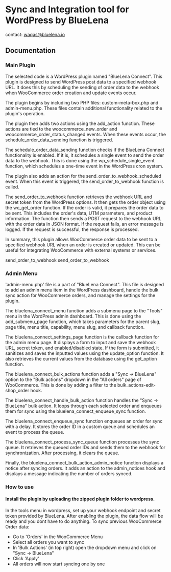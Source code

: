 # Sync and Integration tool for WordPress by BlueLena
contact: waqas@bluelena.io


## Documentation
### Main Plugin
The selected code is a WordPress plugin named "BlueLena Connect". This plugin is designed to send WordPress post data to a specified webhook URL. It does this by scheduling the sending of order data to the webhook when WooCommerce order creation and update events occur.

The plugin begins by including two PHP files: custom-meta-box.php and admin-menu.php. These files contain additional functionality related to the plugin's operation.

The plugin then adds two actions using the add_action function. These actions are tied to the woocommerce_new_order and woocommerce_order_status_changed events. When these events occur, the schedule_order_data_sending function is triggered.

The schedule_order_data_sending function checks if the BlueLena Connect functionality is enabled. If it is, it schedules a single event to send the order data to the webhook. This is done using the wp_schedule_single_event function, which schedules a one-time event in the WordPress cron system.

The plugin also adds an action for the send_order_to_webhook_scheduled event. When this event is triggered, the send_order_to_webhook function is called.

The send_order_to_webhook function retrieves the webhook URL and secret token from the WordPress options. It then gets the order object using the wc_get_order function. If the order is valid, it prepares the order data to be sent. This includes the order's data, UTM parameters, and product information. The function then sends a POST request to the webhook URL with the order data in JSON format. If the request fails, an error message is logged. If the request is successful, the response is processed.

In summary, this plugin allows WooCommerce order data to be sent to a specified webhook URL when an order is created or updated. This can be useful for integrating WooCommerce with external systems or services.

 send_order_to_webhook send_order_to_webhook

 ### Admin Menu
'admin-menu.php' file is a part of "BlueLena Connect". This file is designed to add an admin menu item in the WordPress dashboard, handle the bulk sync action for WooCommerce orders, and manage the settings for the plugin.

The bluelena_connect_menu function adds a submenu page to the "Tools" menu in the WordPress admin dashboard. This is done using the add_submenu_page function, which takes parameters for the parent slug, page title, menu title, capability, menu slug, and callback function.

The bluelena_connect_settings_page function is the callback function for the admin menu page. It displays a form to input and save the webhook URL, secret token, and enabled/disabled state. If the form is submitted, it sanitizes and saves the inputted values using the update_option function. It also retrieves the current values from the database using the get_option function.

The bluelena_connect_bulk_actions function adds a "Sync -> BlueLena" option to the "Bulk actions" dropdown in the "All orders" page of WooCommerce. This is done by adding a filter to the bulk_actions-edit-shop_order hook.

The bluelena_connect_handle_bulk_action function handles the "Sync -> BlueLena" bulk action. It loops through each selected order and enqueues them for sync using the bluelena_connect_enqueue_sync function.

The bluelena_connect_enqueue_sync function enqueues an order for sync with a delay. It stores the order ID in a custom queue and schedules an event to process the queue.

The bluelena_connect_process_sync_queue function processes the sync queue. It retrieves the queued order IDs and sends them to the webhook for synchronization. After processing, it clears the queue.

Finally, the bluelena_connect_bulk_action_admin_notice function displays a notice after syncing orders. It adds an action to the admin_notices hook and displays a message indicating the number of orders synced.

### How to use
#### Install the plugin by uploading the zipped plugin folder to wordpress.
In the tools menu in wordpress, set up your webhook endpoint and secret token provided by BlueLena. After enabling the plugin, the data flow will be ready and you dont have to do anything.
To sync previous WooCommerce Order data:
- Go to 'Orders' in the WooCommerce Menu
- Select all orders you want to sync
- In 'Bulk Actions' (in top right) open the dropdown menu and click on "Sync -> BlueLena"
- Click 'Apply'
- All orders will now start syncing one by one

